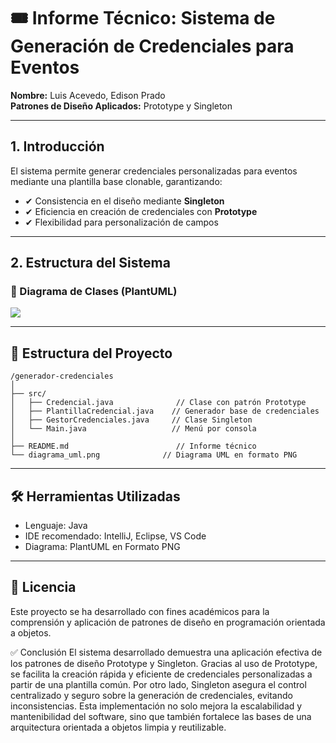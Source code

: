 
# 🎟️ Informe Técnico: Sistema de Generación de Credenciales para Eventos

**Nombre:** Luis Acevedo, Edison Prado  
**Patrones de Diseño Aplicados:** Prototype y Singleton

---

## 1. Introducción

El sistema permite generar credenciales personalizadas para eventos mediante una plantilla base clonable, garantizando:

- ✔ Consistencia en el diseño mediante **Singleton**
- ✔ Eficiencia en creación de credenciales con **Prototype**
- ✔ Flexibilidad para personalización de campos

---

## 2. Estructura del Sistema

### 📐 Diagrama de Clases (PlantUML)

![](diagrama_uml)

---

## 📁 Estructura del Proyecto

```
/generador-credenciales
│
├── src/
│   ├── Credencial.java              // Clase con patrón Prototype
│   ├── PlantillaCredencial.java    // Generador base de credenciales
│   ├── GestorCredenciales.java     // Clase Singleton
│   └── Main.java                   // Menú por consola
│
├── README.md                        // Informe técnico
└── diagrama_uml.png              // Diagrama UML en formato PNG
```

---

## 🛠️ Herramientas Utilizadas

- Lenguaje: Java
- IDE recomendado: IntelliJ, Eclipse, VS Code
- Diagrama: PlantUML en Formato PNG

---

## 📄 Licencia

Este proyecto se ha desarrollado con fines académicos para la comprensión y aplicación de patrones de diseño en programación orientada a objetos.


✅ Conclusión
El sistema desarrollado demuestra una aplicación efectiva de los patrones de diseño Prototype y Singleton. Gracias al uso de Prototype, se facilita la creación rápida y eficiente de credenciales personalizadas a partir de una plantilla común. Por otro lado, Singleton asegura el control centralizado y seguro sobre la generación de credenciales, evitando inconsistencias. Esta implementación no solo mejora la escalabilidad y mantenibilidad del software, sino que también fortalece las bases de una arquitectura orientada a objetos limpia y reutilizable.
